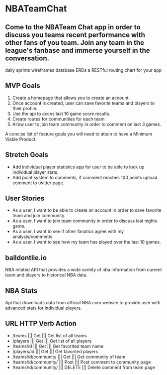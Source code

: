 # NBATeamChat


## Come to the NBATeam Chat app in order to discuss you teams recent performance with other fans of you team. Join any team in the league's fanbase and immerse yourself in the conversation. 


daily sprints
wireframes
database ERDs
a RESTful routing chart for your app

## MVP Goals
1. Create a homepage that allows you to create an account
2. Once account is created, user can save favorite teams and players to their profile.
3. Use the api to acces last 10 game score results. 
4. Create routes for communities for each team 
5. Allow user to join team community in order to comment on last 3 games.




A concise list of feature goals you will need to attain to have a Minimum Viable Product.
## Stretch Goals
* Add individual player statistics app for user to be able to look up individual player stats.
* Add point system to comments, if comment reaches 100 points upload comment to twitter page. 



## User Stories
* As a user, I want to be able to create an account in order to save favorite team and join community. 
* As a user, I want to join team community in order to discuss last nights game. 
* As a user, I want to see if other fanatics agree with my analysis/comments.
* As a user, I want to see how my team has played over the last 10 games.


## balldontlie.io 
NBA related API that provides a wide variety of nba information from current team and players to historical NBA data. 

## NBA Stats
Api that downloads data from official NBA.com website to provide user with advanced stats for individual players. 


## URL	                    HTTP Verb	       Action
* /teams                |||      Get         |||       Get list of all teams
* /players              |||      Get         |||       Get list of all players
* /teams/id             |||      Get         |||       Get favorited team name
* /players/id           |||      Get         |||       Get favorited players
* /teams/id/community   |||      Get         |||       Get community of team
* /teams/id/community/  |||      Post        |||       Post comment to community page
* /teams/id/community/  |||      DELETE      |||       Delete comment from team page




